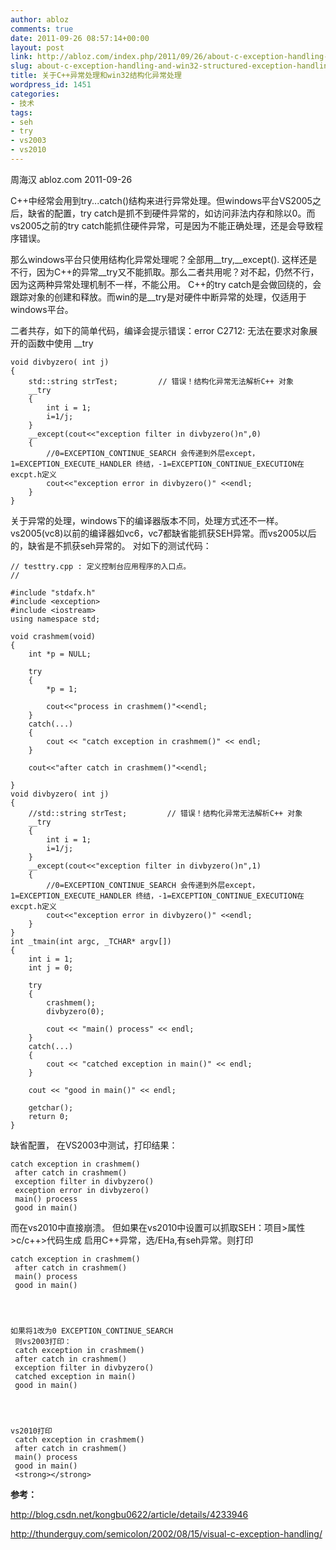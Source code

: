 ```yaml
---
author: abloz
comments: true
date: 2011-09-26 08:57:14+00:00
layout: post
link: http://abloz.com/index.php/2011/09/26/about-c-exception-handling-and-win32-structured-exception-handling/
slug: about-c-exception-handling-and-win32-structured-exception-handling
title: 关于C++异常处理和win32结构化异常处理
wordpress_id: 1451
categories:
- 技术
tags:
- seh
- try
- vs2003
- vs2010
---
```


周海汉 abloz.com 2011-09-26



C++中经常会用到try...catch()结构来进行异常处理。但windows平台VS2005之后，缺省的配置，try catch是抓不到硬件异常的，如访问非法内存和除以0。而vs2005之前的try catch能抓住硬件异常，可是因为不能正确处理，还是会导致程序错误。

那么windows平台只使用结构化异常处理呢？全部用__try,__except(). 这样还是不行，因为C++的异常__try又不能抓取。那么二者共用呢？对不起，仍然不行，因为这两种异常处理机制不一样，不能公用。
C++的try catch是会做回绕的，会跟踪对象的创建和释放。而win的是__try是对硬件中断异常的处理，仅适用于windows平台。

二者共存，如下的简单代码，编译会提示错误：error C2712: 无法在要求对象展开的函数中使用 __try

    
    void divbyzero( int j)
    {
    	std::string strTest;         // 错误！结构化异常无法解析C++ 对象
    	__try
    	{
    		int i = 1;
    		i=1/j;
    	}
    	__except(cout<<"exception filter in divbyzero()n",0)
    	{  
    		//0=EXCEPTION_CONTINUE_SEARCH 会传递到外层except，1=EXCEPTION_EXECUTE_HANDLER 终结，-1=EXCEPTION_CONTINUE_EXECUTION在excpt.h定义
    		cout<<"exception error in divbyzero()" <<endl;
    	}
    }


关于异常的处理，windows下的编译器版本不同，处理方式还不一样。vs2005(vc8)以前的编译器如vc6，vc7都缺省能抓获SEH异常。而vs2005以后的，缺省是不抓获seh异常的。
对如下的测试代码：

    
    // testtry.cpp : 定义控制台应用程序的入口点。
    //
    
    #include "stdafx.h"
    #include <exception>
    #include <iostream>
    using namespace std;
    
    void crashmem(void)
    {
    	int *p = NULL;
    
    	try
    	{
    		*p = 1;
    
    		cout<<"process in crashmem()"<<endl;
    	}
    	catch(...)
    	{
    		cout << "catch exception in crashmem()" << endl;
    	}
    
    	cout<<"after catch in crashmem()"<<endl;
    
    }
    void divbyzero( int j)
    {
    	//std::string strTest;         // 错误！结构化异常无法解析C++ 对象
    	__try
    	{
    		int i = 1;
    		i=1/j;
    	}
    	__except(cout<<"exception filter in divbyzero()n",1)
    	{
    		//0=EXCEPTION_CONTINUE_SEARCH 会传递到外层except，1=EXCEPTION_EXECUTE_HANDLER 终结，-1=EXCEPTION_CONTINUE_EXECUTION在excpt.h定义
    		cout<<"exception error in divbyzero()" <<endl;
    	}
    }
    int _tmain(int argc, _TCHAR* argv[])
    {
    	int i = 1;
    	int j = 0;
    
    	try
    	{
    		crashmem();
    		divbyzero(0);
    
    		cout << "main() process" << endl;
    	}
    	catch(...)
    	{
    		cout << "catched exception in main()" << endl;
    	}
    
    	cout << "good in main()" << endl;
    
    	getchar();
    	return 0;
    }


缺省配置，
在VS2003中测试，打印结果：

    
    catch exception in crashmem()
     after catch in crashmem()
     exception filter in divbyzero()
     exception error in divbyzero()
     main() process
     good in main()


而在vs2010中直接崩溃。
但如果在vs2010中设置可以抓取SEH：项目>属性>c/c++>代码生成 启用C++异常，选/EHa,有seh异常。则打印

    
    catch exception in crashmem()
     after catch in crashmem()
     main() process
     good in main()



    
    如果将1改为0 EXCEPTION_CONTINUE_SEARCH
     则vs2003打印：
     catch exception in crashmem()
     after catch in crashmem()
     exception filter in divbyzero()
     catched exception in main()
     good in main()



    
    vs2010打印
     catch exception in crashmem()
     after catch in crashmem()
     main() process
     good in main()
     <strong></strong>


**参考：**

http://blog.csdn.net/kongbu0622/article/details/4233946

http://thunderguy.com/semicolon/2002/08/15/visual-c-exception-handling/
